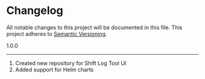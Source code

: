 # Changelog

All notable changes to this project will be documented in this file.
This project adheres to [Semantic Versioning](http://semver.org/).

1.0.0

---

1. Created new repository for Shift Log Tool UI
2. Added support for Helm charts
